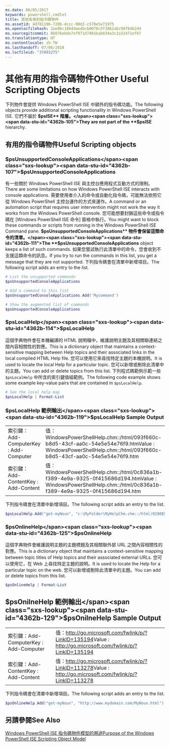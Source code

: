 ```yaml
---
ms.date: 06/05/2017
keywords: powershell,cmdlet
title: 其他有用的指令碼物件
ms.assetid: 4d781196-720b-4ccc-90d2-c570e5e719f5
ms.openlocfilehash: 2ae9bc1864daedbcb0070c5f3862a6c98f8db2d4
ms.sourcegitcommit: 8b076ebde7ef971d7465bab834a3c2a32471ef6f
ms.translationtype: HT
ms.contentlocale: zh-TW
ms.lasthandoff: 07/06/2018
ms.locfileid: "37893275"
---
```

# <a name="other-useful-scripting-objects"></a><span data-ttu-id="4362b-103">其他有用的指令碼物件</span><span class="sxs-lookup"><span data-stu-id="4362b-103">Other Useful Scripting Objects</span></span>

<span data-ttu-id="4362b-104">下列物件會提供 Windows PowerShell ISE 中額外的指令碼功能。</span><span class="sxs-lookup"><span data-stu-id="4362b-104">The following objects provide additional scripting functionality in Windows PowerShell ISE.</span></span> <span data-ttu-id="4362b-105">它們不屬於 **$psISE** 階層。</span><span class="sxs-lookup"><span data-stu-id="4362b-105">They are not part of the **$psISE** hierarchy.</span></span>

## <a name="useful-scripting-objects"></a><span data-ttu-id="4362b-106">有用的指令碼物件</span><span class="sxs-lookup"><span data-stu-id="4362b-106">Useful Scripting objects</span></span>

### <a name="psunsupportedconsoleapplications"></a><span data-ttu-id="4362b-107">$psUnsupportedConsoleApplications</span><span class="sxs-lookup"><span data-stu-id="4362b-107">$psUnsupportedConsoleApplications</span></span>

<span data-ttu-id="4362b-108">有一些關於 Windows PowerShell ISE 與主控台應用程式互動方式的限制。</span><span class="sxs-lookup"><span data-stu-id="4362b-108">There are some limitations on how Windows PowerShell ISE interacts with console applications.</span></span> <span data-ttu-id="4362b-109">需要使用者介入的命令或自動化指令碼，可能無法依照它從 Windows PowerShell 主控台運作的方式來運作。</span><span class="sxs-lookup"><span data-stu-id="4362b-109">A command or an automation script that requires user intervention might not work the way it works from the Windows PowerShell console.</span></span> <span data-ttu-id="4362b-110">您可能想要封鎖這些命令或指令碼在 [Windows PowerShell ISE 命令] 窗格中執行。</span><span class="sxs-lookup"><span data-stu-id="4362b-110">You might want to block these commands or scripts from running in the Windows PowerShell ISE Command pane.</span></span> <span data-ttu-id="4362b-111">**$psUnsupportedConsoleApplications** 物件會保留這類命令的清單。</span><span class="sxs-lookup"><span data-stu-id="4362b-111">The **$psUnsupportedConsoleApplications** object keeps a list of such commands.</span></span> <span data-ttu-id="4362b-112">如果您嘗試執行此清單中的命令，您會收到不支援這類命令的訊息。</span><span class="sxs-lookup"><span data-stu-id="4362b-112">If you try to run the commands in this list, you get a message that they are not supported.</span></span> <span data-ttu-id="4362b-113">下列指令碼會在清單中新增項目。</span><span class="sxs-lookup"><span data-stu-id="4362b-113">The following script adds an entry to the list.</span></span>

```powershell
# List the unsupported commands
$psUnsupportedConsoleApplications

# Add a command to this list
$psUnsupportedConsoleApplications.Add('Mycommand')

# Show the augmented list of commands
$psUnsupportedConsoleApplications
```

### <a name="pslocalhelp"></a><span data-ttu-id="4362b-114">$psLocalHelp</span><span class="sxs-lookup"><span data-stu-id="4362b-114">$psLocalHelp</span></span>

<span data-ttu-id="4362b-115">這個字典物件會在本機編譯的 HTML 說明檔中，維護說明主題及其相關聯連結之間內容相關性的對應。</span><span class="sxs-lookup"><span data-stu-id="4362b-115">This is a dictionary object that maintains a context-sensitive mapping between Help topics and their associated links in the local compiled HTML Help file.</span></span> <span data-ttu-id="4362b-116">您可以使用它來尋找特定主題的本機說明。</span><span class="sxs-lookup"><span data-stu-id="4362b-116">It is used to locate the local Help for a particular topic.</span></span> <span data-ttu-id="4362b-117">您可以新增或刪除此清單中的主題。</span><span class="sxs-lookup"><span data-stu-id="4362b-117">You can add or delete topics from this list.</span></span> <span data-ttu-id="4362b-118">下列程式碼範例示範一些 `$psLocalHelp` 中所含的索引鍵值組範例。</span><span class="sxs-lookup"><span data-stu-id="4362b-118">The following code example shows some example key-value pairs that are contained in `$psLocalHelp`.</span></span>

```powershell
# See the local help map
$psLocalHelp | Format-List
```

### <a name="pslocalhelp-sample-output"></a><span data-ttu-id="4362b-119">$psLocalHelp 範例輸出</span><span class="sxs-lookup"><span data-stu-id="4362b-119">$psLocalHelp Sample Output</span></span>

|||
|-|-|
|<span data-ttu-id="4362b-120">索引鍵：Add-Computer</span><span class="sxs-lookup"><span data-stu-id="4362b-120">Key : Add-Computer</span></span>|<span data-ttu-id="4362b-121">值： WindowsPowerShellHelp.chm::/html/093f660c-b8d5-43cf-aa0c-54e5e54e76f9.htm</span><span class="sxs-lookup"><span data-stu-id="4362b-121">Value : WindowsPowerShellHelp.chm::/html/093f660c-b8d5-43cf-aa0c-54e5e54e76f9.htm</span></span>|
|<span data-ttu-id="4362b-122">索引鍵：Add-Content</span><span class="sxs-lookup"><span data-stu-id="4362b-122">Key : Add-Content</span></span>|<span data-ttu-id="4362b-123">值︰WindowsPowerShellHelp.chm::/html/0c836a1b-f389-4e9a-9325-0f415686d194.htm</span><span class="sxs-lookup"><span data-stu-id="4362b-123">Value : WindowsPowerShellHelp.chm::/html/0c836a1b-f389-4e9a-9325-0f415686d194.htm</span></span>|

<span data-ttu-id="4362b-124">下列指令碼會在清單中新增項目。</span><span class="sxs-lookup"><span data-stu-id="4362b-124">The following script adds an entry to the list.</span></span>

```powershell
$psLocalHelp.Add("get-myNoun", "c:\MyFolder\MyHelpChm.chm::/html/0198854a-1298-57ae-aa0c-87b5e5a84712.htm")
```

### <a name="psonlinehelp"></a><span data-ttu-id="4362b-125">$psOnlineHelp</span><span class="sxs-lookup"><span data-stu-id="4362b-125">$psOnlineHelp</span></span>

<span data-ttu-id="4362b-126">這個字典物件會維護說明主題的主題標題及其相關聯外部 URL 之間內容相關性的對應。</span><span class="sxs-lookup"><span data-stu-id="4362b-126">This is a dictionary object that maintains a context-sensitive mapping between topic titles of Help topics and their associated external URLs.</span></span> <span data-ttu-id="4362b-127">您可以使用它，在 Web 上尋找特定主題的說明。</span><span class="sxs-lookup"><span data-stu-id="4362b-127">It is used to locate the Help for a particular topic on the web.</span></span> <span data-ttu-id="4362b-128">您可以新增或刪除此清單中的主題。</span><span class="sxs-lookup"><span data-stu-id="4362b-128">You can add or delete topics from this list.</span></span>

```powershell
$psOnlineHelp | Format-List
```

## <a name="psonilnehelp-sample-output"></a><span data-ttu-id="4362b-129">$psOnilneHelp 範例輸出</span><span class="sxs-lookup"><span data-stu-id="4362b-129">$psOnilneHelp Sample Output</span></span>

|||
|-|-|
|<span data-ttu-id="4362b-130">索引鍵：Add-Computer</span><span class="sxs-lookup"><span data-stu-id="4362b-130">Key : Add-Computer</span></span>|<span data-ttu-id="4362b-131">值：http://go.microsoft.com/fwlink/p/?LinkID=135194</span><span class="sxs-lookup"><span data-stu-id="4362b-131">Value : http://go.microsoft.com/fwlink/p/?LinkID=135194</span></span>|
|<span data-ttu-id="4362b-132">索引鍵：Add-Content</span><span class="sxs-lookup"><span data-stu-id="4362b-132">Key : Add-Content</span></span>|<span data-ttu-id="4362b-133">值：http://go.microsoft.com/fwlink/p/?LinkID=113278</span><span class="sxs-lookup"><span data-stu-id="4362b-133">Value : http://go.microsoft.com/fwlink/p/?LinkID=113278</span></span>|

<span data-ttu-id="4362b-134">下列指令碼會在清單中新增項目。</span><span class="sxs-lookup"><span data-stu-id="4362b-134">The following script adds an entry to the list.</span></span>

```powershell
$psOnlineHelp.Add("get-myNoun", "http://www.mydomain.com/MyNoun.html")
```

## <a name="see-also"></a><span data-ttu-id="4362b-135">另請參閱</span><span class="sxs-lookup"><span data-stu-id="4362b-135">See Also</span></span>

[<span data-ttu-id="4362b-136">Windows PowerShell ISE 指令碼物件模型的用途</span><span class="sxs-lookup"><span data-stu-id="4362b-136">Purpose of the Windows PowerShell ISE Scripting Object Model</span></span>](../../core-powershell/ise/Purpose-of-the-Windows-PowerShell-ISE-Scripting-Object-Model.md)